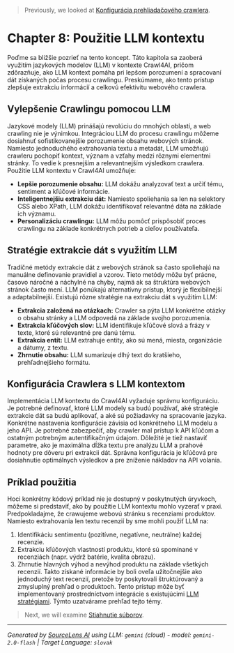 > Previously, we looked at [Konfigurácia prehliadačového crawlera](07_konfigurácia-prehliadačového-crawlera.md).

# Chapter 8: Použitie LLM kontextu
Poďme sa bližšie pozrieť na tento koncept. Táto kapitola sa zaoberá využitím jazykových modelov (LLM) v kontexte Crawl4AI, pričom zdôrazňuje, ako LLM kontext pomáha pri lepšom porozumení a spracovaní dát získaných počas procesu crawlingu. Preskúmame, ako tento prístup zlepšuje extrakciu informácií a celkovú efektivitu webového crawlera.
## Vylepšenie Crawlingu pomocou LLM
Jazykové modely (LLM) prinášajú revolúciu do mnohých oblastí, a web crawling nie je výnimkou. Integráciou LLM do procesu crawlingu môžeme dosiahnuť sofistikovanejšie porozumenie obsahu webových stránok. Namiesto jednoduchého extrahovania textu a metadát, LLM umožňujú crawleru pochopiť kontext, význam a vzťahy medzi rôznymi elementmi stránky. To vedie k presnejším a relevantnejším výsledkom crawlera.
Použitie LLM kontextu v Crawl4AI umožňuje:
*   **Lepšie porozumenie obsahu:** LLM dokážu analyzovať text a určiť tému, sentiment a kľúčové informácie.
*   **Inteligentnejšiu extrakciu dát:** Namiesto spoliehania sa len na selektory CSS alebo XPath, LLM dokážu identifikovať relevantné dáta na základe ich významu.
*   **Personalizáciu crawlingu:** LLM môžu pomôcť prispôsobiť proces crawlingu na základe konkrétnych potrieb a cieľov používateľa.
## Stratégie extrakcie dát s využitím LLM
Tradičné metódy extrakcie dát z webových stránok sa často spoliehajú na manuálne definovanie pravidiel a vzorov. Tieto metódy môžu byť prácne, časovo náročné a náchylné na chyby, najmä ak sa štruktúra webových stránok často mení. LLM ponúkajú alternatívny prístup, ktorý je flexibilnejší a adaptabilnejší.
Existujú rôzne stratégie na extrakciu dát s využitím LLM:
*   **Extrakcia založená na otázkach:** Crawler sa pýta LLM konkrétne otázky o obsahu stránky a LLM odpovedá na základe svojho porozumenia.
*   **Extrakcia kľúčových slov:** LLM identifikuje kľúčové slová a frázy v texte, ktoré sú relevantné pre danú tému.
*   **Extrakcia entít:** LLM extrahuje entity, ako sú mená, miesta, organizácie a dátumy, z textu.
*   **Zhrnutie obsahu:** LLM sumarizuje dlhý text do kratšieho, prehľadnejšieho formátu.
## Konfigurácia Crawlera s LLM kontextom
Implementácia LLM kontextu do Crawl4AI vyžaduje správnu konfiguráciu. Je potrebné definovať, ktoré LLM modely sa budú používať, aké stratégie extrakcie dát sa budú aplikovať, a aké sú požiadavky na spracovanie jazyka.
Konkrétne nastavenia konfigurácie závisia od konkrétneho LLM modelu a jeho API. Je potrebné zabezpečiť, aby crawler mal prístup k API kľúčom a ostatným potrebným autentifikačným údajom. Dôležité je tiež nastaviť parametre, ako je maximálna dĺžka textu pre analýzu LLM a prahové hodnoty pre dôveru pri extrakcii dát. Správna konfigurácia je kľúčová pre dosiahnutie optimálnych výsledkov a pre zníženie nákladov na API volania.
## Príklad použitia
Hoci konkrétny kódový príklad nie je dostupný v poskytnutých úryvkoch, môžeme si predstaviť, ako by použitie LLM kontextu mohlo vyzerať v praxi. Predpokladajme, že crawujeme webovú stránku s recenziami produktov.
Namiesto extrahovania len textu recenzií by sme mohli použiť LLM na:
1.  Identifikáciu sentimentu (pozitívne, negatívne, neutrálne) každej recenzie.
2.  Extrakciu kľúčových vlastností produktu, ktoré sú spomínané v recenziách (napr. výdrž batérie, kvalita obrazu).
3.  Zhrnutie hlavných výhod a nevýhod produktu na základe všetkých recenzií.
Takto získané informácie by boli oveľa užitočnejšie ako jednoduchý text recenzií, pretože by poskytovali štruktúrovaný a zmysluplný prehľad o produktoch.
Tento prístup môže byť implementovaný prostredníctvom integrácie s existujúcimi [LLM stratégiami](https://docs.crawl4ai.com/extraction/llm-strategies/).
Týmto uzatvárame prehľad tejto témy.

> Next, we will examine [Stiahnutie súborov](09_stiahnutie-súborov.md).


---

*Generated by [SourceLens AI](https://github.com/openXFlow/sourceLensAI) using LLM: `gemini` (cloud) - model: `gemini-2.0-flash` | Target Language: `slovak`*